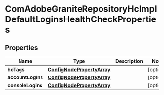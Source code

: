 
# ComAdobeGraniteRepositoryHcImplDefaultLoginsHealthCheckProperties

## Properties
Name | Type | Description | Notes
------------ | ------------- | ------------- | -------------
**hcTags** | [**ConfigNodePropertyArray**](ConfigNodePropertyArray.md) |  |  [optional]
**accountLogins** | [**ConfigNodePropertyArray**](ConfigNodePropertyArray.md) |  |  [optional]
**consoleLogins** | [**ConfigNodePropertyArray**](ConfigNodePropertyArray.md) |  |  [optional]



